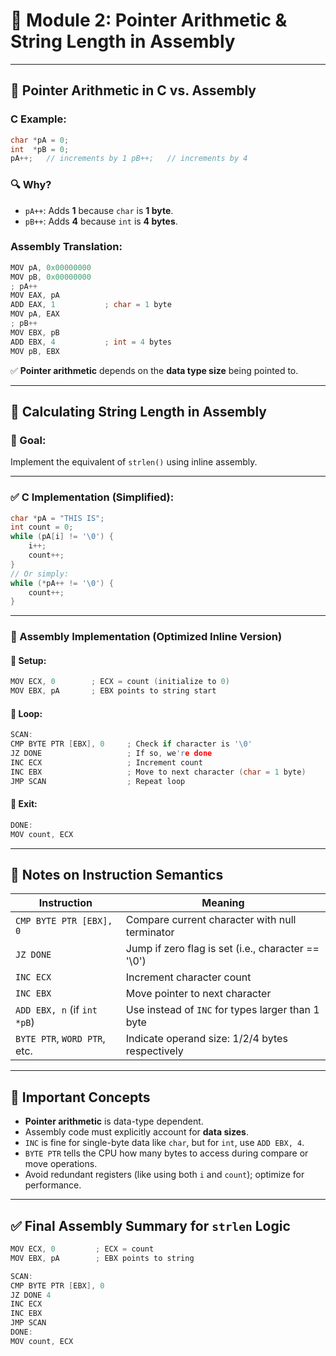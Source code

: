 # 🧠 Module 2: Pointer Arithmetic & String Length in Assembly

---

## 📌 Pointer Arithmetic in C vs. Assembly

### C Example:

```c
char *pA = 0; 
int  *pB = 0;  
pA++;   // increments by 1 pB++;   // increments by 4
```

### 🔍 Why?

- `pA++`: Adds **1** because `char` is **1 byte**.
- `pB++`: Adds **4** because `int` is **4 bytes**.

### Assembly Translation:

```c
MOV pA, 0x00000000 
MOV pB, 0x00000000  
; pA++ 
MOV EAX, pA 
ADD EAX, 1           ; char = 1 byte 
MOV pA, EAX  
; pB++ 
MOV EBX, pB 
ADD EBX, 4           ; int = 4 bytes 
MOV pB, EBX
```

✅ **Pointer arithmetic** depends on the **data type size** being pointed to.

---

## 📏 Calculating String Length in Assembly

### 🎯 Goal:

Implement the equivalent of `strlen()` using inline assembly.

---

### ✅ C Implementation (Simplified):

```c
char *pA = "THIS IS"; 
int count = 0;  
while (pA[i] != '\0') {     
	i++;     
	count++; 
} 
// Or simply: 
while (*pA++ != '\0') {     
	count++; 
}
```

---

### 🔧 Assembly Implementation (Optimized Inline Version)

#### 🔹 Setup:

```c
MOV ECX, 0        ; ECX = count (initialize to 0) 
MOV EBX, pA       ; EBX points to string start
```

#### 🔹 Loop:

```c
SCAN: 
CMP BYTE PTR [EBX], 0     ; Check if character is '\0' 
JZ DONE                   ; If so, we're done 
INC ECX                   ; Increment count 
INC EBX                   ; Move to next character (char = 1 byte) 
JMP SCAN                  ; Repeat loop
```

#### 🔹 Exit:

```c
DONE: 
MOV count, ECX
```

---

## 🧩 Notes on Instruction Semantics

|Instruction|Meaning|
|---|---|
|`CMP BYTE PTR [EBX], 0`|Compare current character with null terminator|
|`JZ DONE`|Jump if zero flag is set (i.e., character == '\0')|
|`INC ECX`|Increment character count|
|`INC EBX`|Move pointer to next character|
|`ADD EBX, n` (if `int *pB`)|Use instead of `INC` for types larger than 1 byte|
|`BYTE PTR`, `WORD PTR`, etc.|Indicate operand size: 1/2/4 bytes respectively|

---

## 🧠 Important Concepts

- **Pointer arithmetic** is data-type dependent.
- Assembly code must explicitly account for **data sizes**.
- `INC` is fine for single-byte data like `char`, but for `int`, use `ADD EBX, 4`.
- `BYTE PTR` tells the CPU how many bytes to access during compare or move operations.
- Avoid redundant registers (like using both `i` and `count`); optimize for performance.

---

## ✅ Final Assembly Summary for `strlen` Logic

```c
MOV ECX, 0         ; ECX = count 
MOV EBX, pA        ; EBX points to string  

SCAN: 
CMP BYTE PTR [EBX], 0 
JZ DONE 4
INC ECX 
INC EBX 
JMP SCAN  
DONE: 
MOV count, ECX
```